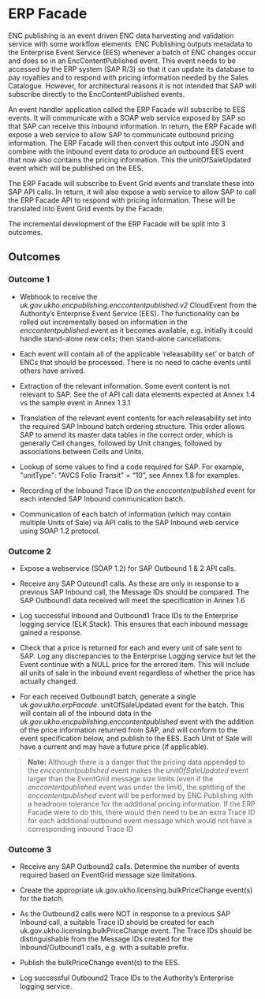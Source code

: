 # ERP Facade
ENC publishing is an event driven ENC data harvesting and validation service with some workflow elements. ENC Publishing outputs metadata to the Enterprise Event Service (EES) whenever a batch of ENC changes occur and does so in an EncContentPublished event. This event needs to be accessed by the ERP system (SAP R/3) so that it can update its database to pay royalties and to respond with pricing information needed by the Sales Catalogue. However, for architectural reasons it is not intended that SAP will subscribe directly to the EncContentPublished events. 

An event handler application called the ERP Facade will subscribe to EES events. It will communicate with a SOAP web service exposed by SAP so that SAP can receive this inbound information. In return, the ERP Facade will expose a web service to allow SAP to communicate outbound pricing information. The ERP Facade will then convert this output into JSON and combine with the inbound event data to produce an outbound EES event that now also contains the pricing information. This the unitOfSaleUpdated event which will be published on the EES.

The ERP Facade will subscribe to Event Grid events and translate these into SAP API calls. In return, it will also expose a web service to allow SAP to call the ERP Facade API to respond with pricing information. These will be translated into Event Grid events by the Facade.

The incremental development of the ERP Facade will be split into 3 outcomes.

## Outcomes
### Outcome 1

* Webhook to receive the *uk.gov.ukho.encpublishing.enccontentpublished.v2* CloudEvent from the Authority’s Enterprise Event Service (EES). The functionality can be rolled out incrementally based on information in the *enccontentpublished* event as it becomes available, e.g. initially it could handle stand-alone new cells; then stand-alone cancellations. 

* Each event will contain all of the applicable ‘releasability set’ or batch of ENCs that should be processed. There is no need to cache events until others have arrived. 

* Extraction of the relevant information. Some event content is not relevant to SAP. See the of API call data elements expected at Annex 1.4 vs the sample event in Annex 1.3.1 

* Translation of the relevant event contents for each releasability set into the required SAP Inbound batch ordering structure. This order allows SAP to amend its master data tables in the correct order, which is generally Cell changes, followed by Unit changes, followed by associations between Cells and Units. 

* Lookup of some values to find a code required for SAP. For example, "unitType": "AVCS Folio Transit" = “10”, see Annex 1.8 for examples. 

* Recording of the Inbound Trace ID on the *enccontentpublished* event for each intended SAP Inbound communication batch. 

* Communication of each batch of information (which may contain multiple Units of Sale) via API calls to the SAP Inbound web service using SOAP 1.2 protocol.

### Outcome 2

* Expose a webservice (SOAP 1.2) for SAP Outbound 1 & 2 API calls. 

* Receive any SAP Outound1 calls. As these are only in response to a previous SAP Inbound call, the Message IDs should be compared. The SAP Outbound1 data received will meet the specification in Annex 1.6 

* Log successful Inbound and Outbound1 Trace IDs to the Enterprise logging service (ELK Stack). This ensures that each inbound message gained a response. 
* Check that a price is returned for each and every unit of sale sent to SAP. Log any discrepancies to the Enterprise Logging service but let the Event continue with a NULL price for the errored item. This will include all units of sale in the inbound event regardless of whether the price has actually changed. 

* For each received Outbound1 batch, generate a single *uk.gov.ukho.erpFacade*. unitOfSaleUpdated event for the batch. This will contain all of the inbound data in the *uk.gov.ukho.encpublishing.enccontentpublished* event with the addition of the price information returned from SAP, and will conform to the event specification below, and publish to the EES. Each Unit of Sale will have a current and may have a future price (if applicable). 

> **Note:** Although there is a danger that the pricing data appended to the *enccontentpublished* event makes the *unitOfSaleUpdated* event larger than the EventGrid message size limits (even if the *enccontentpublished* event was under the limit), the splitting of the *enccontentpublished* event will be performed by ENC Publishing with a headroom tolerance for the additional pricing information. If the ERP Facade were to do this, there would then need to be an extra Trace ID for each additional outbound event message which would not have a corresponding inbound Trace ID 

### Outcome 3

* Receive any SAP Outbound2 calls. Determine the number of events required based on EventGrid message size limitations. 

* Create the appropriate uk.gov.ukho.licensing.bulkPriceChange event(s) for the batch. 

* As the Outbound2 calls were NOT in response to a previous SAP Inbound call, a suitable Trace ID should be created for each uk.gov.ukho.licensing.bulkPriceChange event. The Trace IDs should be distinguishable from the Message IDs created for the Inbound/Outbound1 calls, e.g. with a suitable prefix. 

* Publish the bulkPriceChange event(s) to the EES. 

* Log successful Outbound2 Trace IDs to the Authority’s Enterprise logging service. 



